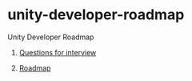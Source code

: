 # unity-developer-roadmap
Unity Developer Roadmap

1. [Questions for interview](questions-for-interview.md)

2. [Roadmap](roadmap.md)
